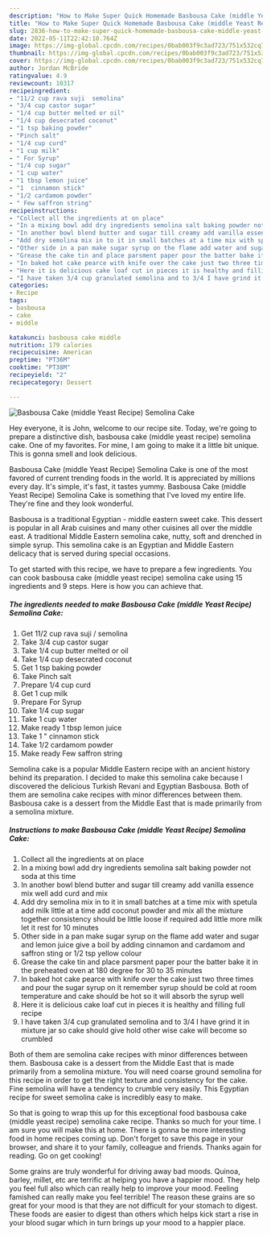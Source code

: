 ```yaml
---
description: "How to Make Super Quick Homemade Basbousa Cake (middle Yeast Recipe) Semolina Cake"
title: "How to Make Super Quick Homemade Basbousa Cake (middle Yeast Recipe) Semolina Cake"
slug: 2836-how-to-make-super-quick-homemade-basbousa-cake-middle-yeast-recipe-semolina-cake
date: 2022-05-11T22:42:10.764Z
image: https://img-global.cpcdn.com/recipes/0bab003f9c3ad723/751x532cq70/basbousa-cake-middle-yeast-recipe-semolina-cake-recipe-main-photo.jpg
thumbnail: https://img-global.cpcdn.com/recipes/0bab003f9c3ad723/751x532cq70/basbousa-cake-middle-yeast-recipe-semolina-cake-recipe-main-photo.jpg
cover: https://img-global.cpcdn.com/recipes/0bab003f9c3ad723/751x532cq70/basbousa-cake-middle-yeast-recipe-semolina-cake-recipe-main-photo.jpg
author: Jordan McBride
ratingvalue: 4.9
reviewcount: 10317
recipeingredient:
- "11/2 cup rava suji  semolina"
- "3/4 cup castor sugar"
- "1/4 cup butter melted or oil"
- "1/4 cup desecrated coconut"
- "1 tsp baking powder"
- "Pinch salt"
- "1/4 cup curd"
- "1 cup milk"
- " For Syrup"
- "1/4 cup sugar"
- "1 cup water"
- "1 tbsp lemon juice"
- "1  cinnamon stick"
- "1/2 cardamom powder"
- " Few saffron string"
recipeinstructions:
- "Collect all the ingredients at on place"
- "In a mixing bowl add dry ingredients semolina salt baking powder not soda at this time"
- "In another bowl blend butter and sugar till creamy add vanilla essence mix well add curd and mix"
- "Add dry semolina mix in to it in small batches at a time mix with spetula add milk little at a time add coconut powder and mix all the mixture together consistency should be little loose if required add little more milk let it rest for 10 minutes"
- "Other side in a pan make sugar syrup on the flame add water and sugar and lemon juice give a boil by adding cinnamon and cardamom and saffron sting or 1/2 tsp yellow colour"
- "Grease the cake tin and place parsment paper pour the batter bake it in the preheated oven at 180 degree for 30 to 35 minutes"
- "In baked hot cake pearce with knife over the cake just two three times and pour the sugar syrup on it remember syrup should be cold at room temperature and cake should be hot so it will absorb the syrup well"
- "Here it is delicious cake loaf cut in pieces it is healthy and filling full recipe"
- "I have taken 3/4 cup granulated semolina and to 3/4 I have grind it in mixture jar so cake should give hold other wise cake will become so crumbled"
categories:
- Recipe
tags:
- basbousa
- cake
- middle

katakunci: basbousa cake middle 
nutrition: 179 calories
recipecuisine: American
preptime: "PT36M"
cooktime: "PT38M"
recipeyield: "2"
recipecategory: Dessert

---
```



![Basbousa Cake (middle Yeast Recipe) Semolina Cake](https://img-global.cpcdn.com/recipes/0bab003f9c3ad723/751x532cq70/basbousa-cake-middle-yeast-recipe-semolina-cake-recipe-main-photo.jpg)

Hey everyone, it is John, welcome to our recipe site. Today, we're going to prepare a distinctive dish, basbousa cake (middle yeast recipe) semolina cake. One of my favorites. For mine, I am going to make it a little bit unique. This is gonna smell and look delicious.

Basbousa Cake (middle Yeast Recipe) Semolina Cake is one of the most favored of current trending foods in the world. It is appreciated by millions every day. It's simple, it's fast, it tastes yummy. Basbousa Cake (middle Yeast Recipe) Semolina Cake is something that I've loved my entire life. They're fine and they look wonderful.

Basbousa is a traditional Egyptian - middle eastern sweet cake. This dessert is popular in all Arab cuisines and many other cuisines all over the middle east. A traditional Middle Eastern semolina cake, nutty, soft and drenched in simple syrup. This semolina cake is an Egyptian and Middle Eastern delicacy that is served during special occasions.


To get started with this recipe, we have to prepare a few ingredients. You can cook basbousa cake (middle yeast recipe) semolina cake using 15 ingredients and 9 steps. Here is how you can achieve that.

<!--inarticleads1-->

##### The ingredients needed to make Basbousa Cake (middle Yeast Recipe) Semolina Cake:

1. Get 11/2 cup rava suji / semolina
1. Take 3/4 cup castor sugar
1. Take 1/4 cup butter melted or oil
1. Take 1/4 cup desecrated coconut
1. Get 1 tsp baking powder
1. Take Pinch salt
1. Prepare 1/4 cup curd
1. Get 1 cup milk
1. Prepare  For Syrup
1. Take 1/4 cup sugar
1. Take 1 cup water
1. Make ready 1 tbsp lemon juice
1. Take 1 &#34; cinnamon stick
1. Take 1/2 cardamom powder
1. Make ready  Few saffron string


Semolina cake is a popular Middle Eastern recipe with an ancient history behind its preparation. I decided to make this semolina cake because I discovered the delicious Turkish Revani and Egyptian Basbousa. Both of them are semolina cake recipes with minor differences between them. Basbousa cake is a dessert from the Middle East that is made primarily from a semolina mixture. 

<!--inarticleads2-->

##### Instructions to make Basbousa Cake (middle Yeast Recipe) Semolina Cake:

1. Collect all the ingredients at on place
1. In a mixing bowl add dry ingredients semolina salt baking powder not soda at this time
1. In another bowl blend butter and sugar till creamy add vanilla essence mix well add curd and mix
1. Add dry semolina mix in to it in small batches at a time mix with spetula add milk little at a time add coconut powder and mix all the mixture together consistency should be little loose if required add little more milk let it rest for 10 minutes
1. Other side in a pan make sugar syrup on the flame add water and sugar and lemon juice give a boil by adding cinnamon and cardamom and saffron sting or 1/2 tsp yellow colour
1. Grease the cake tin and place parsment paper pour the batter bake it in the preheated oven at 180 degree for 30 to 35 minutes
1. In baked hot cake pearce with knife over the cake just two three times and pour the sugar syrup on it remember syrup should be cold at room temperature and cake should be hot so it will absorb the syrup well
1. Here it is delicious cake loaf cut in pieces it is healthy and filling full recipe
1. I have taken 3/4 cup granulated semolina and to 3/4 I have grind it in mixture jar so cake should give hold other wise cake will become so crumbled


Both of them are semolina cake recipes with minor differences between them. Basbousa cake is a dessert from the Middle East that is made primarily from a semolina mixture. You will need coarse ground semolina for this recipe in order to get the right texture and consistency for the cake. Fine semolina will have a tendency to crumble very easily. This Egyptian recipe for sweet semolina cake is incredibly easy to make. 

So that is going to wrap this up for this exceptional food basbousa cake (middle yeast recipe) semolina cake recipe. Thanks so much for your time. I am sure you will make this at home. There is gonna be more interesting food in home recipes coming up. Don't forget to save this page in your browser, and share it to your family, colleague and friends. Thanks again for reading. Go on get cooking!

Some grains are truly wonderful for driving away bad moods. Quinoa, barley, millet, etc are terrific at helping you have a happier mood. They help you feel full also which can really help to improve your mood. Feeling famished can really make you feel terrible! The reason these grains are so great for your mood is that they are not difficult for your stomach to digest. These foods are easier to digest than others which helps kick start a rise in your blood sugar which in turn brings up your mood to a happier place.

